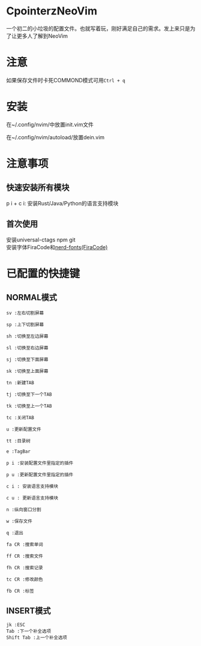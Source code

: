 # CpointerzNeoVim

一个初二的小垃圾的配置文件。也就写着玩，刚好满足自己的需求。发上来只是为了让更多人了解到NeoVim  

# 注意  
如果保存文件时卡死COMMOND模式可用```Ctrl + q```
# 安装  
在~/.config/nvim/中放置init.vim文件

在~/.config/nvim/autoload/放置dein.vim

# 注意事项

## 快速安装所有模块

p i + c i: 安装Rust/Java/Python的语言支持模块

## 首次使用  
安装universal-ctags npm git  
安装字体FiraCode和[nerd-fonts(FiraCode)](https://github.com/ryanoasis/nerd-fonts)

# 已配置的快捷键

## NORMAL模式  
```
sv :左右切割屏幕

sp :上下切割屏幕

sh :切换至左边屏幕

sl :切换至右边屏幕

sj :切换至下面屏幕

sk :切换至上面屏幕

tn :新建TAB

tj :切换至下一个TAB

tk :切换至上一个TAB

tc :关闭TAB

u :更新配置文件

tt :目录树

e :TagBar

p i :安装配置文件里指定的插件

p u :更新配置文件里指定的插件

c i : 安装语言支持模块

c u : 更新语言支持模块

n :纵向窗口分割

w :保存文件

q :退出

fa CR :搜索单词

ff CR :搜索文件

fh CR :搜索记录

tc CR :修改颜色

fb CR :标签

```  

## INSERT模式
```  
jk :ESC  
Tab :下一个补全选项  
Shift Tab :上一个补全选项
```
